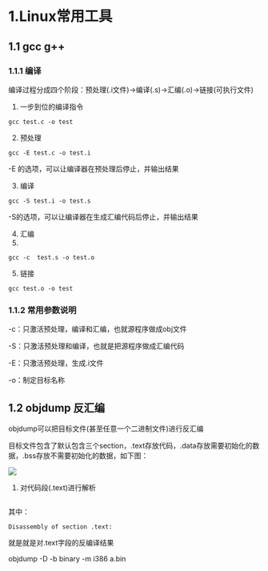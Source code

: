 # 1.Linux常用工具

## 1.1 gcc g++

### 1.1.1 编译

编译过程分成四个阶段：预处理(.i文件)->编译(.s)->汇编(.o)->链接(可执行文件)

1. 一步到位的编译指令

```
gcc test.c -o test
```

2. 预处理

```
gcc -E test.c -o test.i
```

-E 的选项，可以让编译器在预处理后停止，并输出结果

3. 编译

```
gcc -S test.i -o test.s
```

-S的选项，可以让编译器在生成汇编代码后停止，并输出结果

4. 汇编
5. 

```
gcc -c  test.s -o test.o
```

5. 链接

```
gcc test.o -o test
```

### 1.1.2 常用参数说明

-c：只激活预处理，编译和汇编，也就源程序做成obj文件

-S：只激活预处理和编译，也就是把源程序做成汇编代码

-E：只激活预处理，生成.i文件

-o：制定目标名称



## 1.2 objdump 反汇编

objdump可以把目标文件(甚至任意一个二进制文件)进行反汇编

目标文件包含了默认包含三个section，.text存放代码，.data存放需要初始化的数据，.bss存放不需要初始化的数据，如下图：

![](https://gitee.com/weifagan/MyPic/raw/master/img/section.png)



1. 对代码段(.text)进行解析

```

```

其中：

```
Disassembly of section .text:
```

就是就是对.text字段的反编译结果

objdump -D -b binary -m i386 a.bin



